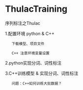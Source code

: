 # ThulacTraining

序列标注之Thulac


1.配置环境 python & C++

	​	下载模型、项目文件

	​	C++ 注意环境变量设置

2.python实现分词、词性标注

3.C++训练模型 & 实现分词、词性标注

	​	问题：C++如何训练大批数据？ 



